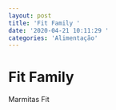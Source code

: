 ```yaml
---
layout: post
title: 'Fit Family '
date: '2020-04-21 10:11:29 '
categories: 'Alimentação'
---
```


# Fit Family 

Marmitas Fit 
